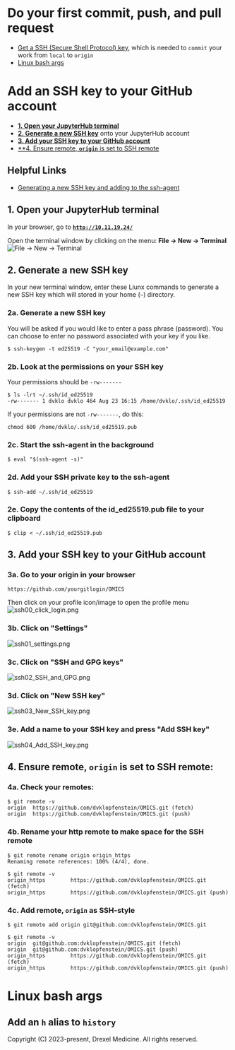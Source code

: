 # Do your first commit, push, and pull request

* [Get a SSH (Secure Shell Protocol) key](#add-an-ssh-key-to-your-github-account), which is needed to `commit` your work from `local` to `origin`
* [Linux bash args](#linux-bash-args)

# Add an SSH key to your GitHub account

* [**1. Open your JupyterHub terminal**](#1-open-your-jupyterhub-terminal)
* [**2. Generate a new SSH key**](#1-generate-a-new-ssh-key) onto your JupyterHub account
* [**3. Add your SSH key to your GitHub account**](#3-add-your-ssh-key-to-your-github-account)
* [**4. Ensure remote, **`origin`** is set to SSH remote]()

## Helpful Links
* [Generating a new SSH key and adding to the ssh-agent](https://docs.github.com/en/authentication/connecting-to-github-with-ssh/generating-a-new-ssh-key-and-adding-it-to-the-ssh-agent)

## 1. Open your JupyterHub terminal
In your browser, go to [**`http://10.11.19.24/`**](http://10.11.19.24)

Open the terminal window by clicking on the menu:
**File -> New -> Terminal**
![File -> New -> Terminal](/content/base/images/terminal_open.png)

## 2. Generate a new SSH key
In your new terminal window, enter these Liunx commands to generate a new SSH key
which will stored in your home (`~`) directory.

### 2a. Generate a new SSH key
You will be asked if you would like to enter a pass phrase (password).
You can choose to enter no password associated with your key if you like.
```
$ ssh-keygen -t ed25519 -C "your_email@example.com"
```
### 2b. Look at the permissions on your SSH key
Your permissions should be `-rw-------`
```
$ ls -lrt ~/.ssh/id_ed25519
-rw------- 1 dvklo dvklo 464 Aug 23 16:15 /home/dvklo/.ssh/id_ed25519
```
If your permissions are not `-rw-------`, do this:
```
chmod 600 /home/dvklo/.ssh/id_ed25519.pub
```

### 2c. Start the ssh-agent in the background
```
$ eval "$(ssh-agent -s)"
```

### 2d. Add your SSH private key to the ssh-agent
```
$ ssh-add ~/.ssh/id_ed25519
```

### 2e. Copy the contents of the id_ed25519.pub file to your clipboard
```
$ clip < ~/.ssh/id_ed25519.pub
```

## 3. Add your SSH key to your GitHub account

### 3a. Go to your origin in your browser
`https://github.com/yourgitlogin/OMICS`

Then click on your profile icon/image to open the profile menu    
![ssh00_click_login.png](images/ssh00_click_login.png)

### 3b. Click on "Settings"
![ssh01_settings.png](images/ssh01_settings.png)

### 3c. Click on "SSH and GPG keys"
![ssh02_SSH_and_GPG.png](images/ssh02_SSH_and_GPG.png)

### 3d. Click on "New SSH key"
![ssh03_New_SSH_key.png](images/ssh03_New_SSH_key.png)

### 3e. Add a name to your SSH key and press "Add SSH key"
![ssh04_Add_SSH_key.png](images/ssh04_Add_SSH_key.png)

## 4. Ensure remote, **`origin`** is set to SSH remote:
### 4a. Check your remotes:
```
$ git remote -v
origin 	https://github.com/dvklopfenstein/OMICS.git (fetch)
origin 	https://github.com/dvklopfenstein/OMICS.git (push)
```

### 4b. Rename your http remote to make space for the SSH remote
```
$ git remote rename origin origin_https
Renaming remote references: 100% (4/4), done.

$ git remote -v
origin_https    	https://github.com/dvklopfenstein/OMICS.git (fetch)
origin_https    	https://github.com/dvklopfenstein/OMICS.git (push)
```

### 4c. Add remote, **`origin`** as SSH-style
```
$ git remote add origin git@github.com:dvklopfenstein/OMICS.git

$ git remote -v
origin 	git@github.com:dvklopfenstein/OMICS.git (fetch)
origin 	git@github.com:dvklopfenstein/OMICS.git (push)
origin_https    	https://github.com/dvklopfenstein/OMICS.git (fetch)
origin_https    	https://github.com/dvklopfenstein/OMICS.git (push)
```


# Linux bash args

## Add an `h` alias to `history` 

Copyright (C) 2023-present, Drexel Medicine. All rights reserved.
